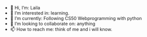 - 👋 Hi, I’m: Laila
- 👀 I’m interested in: learning. 
- 🌱 I’m currently: Following CS50 Webprogramming with python
- 💞️ I’m looking to collaborate on: anything
- 📫 How to reach me: think of me and i will know. 

<!---
Lailaismyname/Lailaismyname is a ✨ special ✨ repository because its `README.md` (this file) appears on your GitHub profile.
You can click the Preview link to take a look at your changes.
--->
